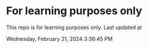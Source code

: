 # For learning purposes only
This repo is for learning purposes only.
Last updated at

Wednesday, February 21, 2024 3:36:45 PM

